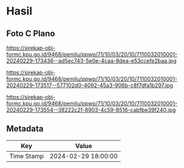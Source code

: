 # Hasil

## Foto C Plano

https://sirekap-obj-formc.kpu.go.id/9468/pemilu/ppwp/71/10/03/20/10/7110032010001-20240229-173436--ad5ec743-5e0e-4caa-8dea-e53ccefe2baa.jpg

https://sirekap-obj-formc.kpu.go.id/9468/pemilu/ppwp/71/10/03/20/10/7110032010001-20240229-173517--577102d0-4092-45a3-906b-c8f7dfa1b297.jpg

https://sirekap-obj-formc.kpu.go.id/9468/pemilu/ppwp/71/10/03/20/10/7110032010001-20240229-173554--38222c2f-8903-4c59-8516-cabfbe39f240.jpg


## Metadata

| Key        | Value               |
| ---------- | ------------------- |
| Time Stamp | 2024-02-29 18:00:00 |




